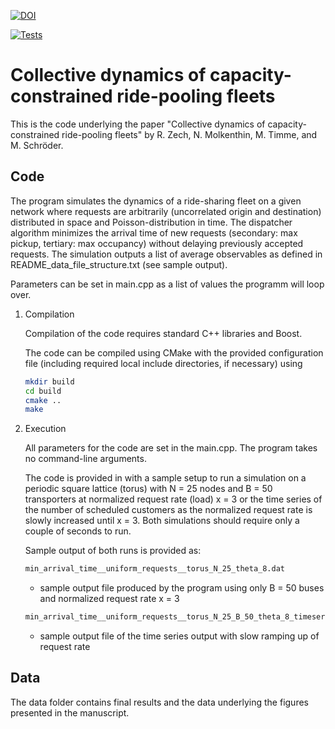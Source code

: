 [![DOI](https://zenodo.org/badge/DOI/10.5281/zenodo.6624421.svg)](https://doi.org/10.5281/zenodo.6624421)

[![Tests](https://github.com/PhysicsOfMobility/RidesharingUniversality/actions/workflows/build-and-run.yml/badge.svg)](https://github.com/PhysicsOfMobility/RidesharingUniversality/actions/workflows/build-and-run.yml)

# Collective dynamics of capacity-constrained ride-pooling fleets

This is the code underlying the paper "Collective dynamics of capacity-constrained ride-pooling fleets" by R. Zech, N. Molkenthin, M. Timme, and M. Schröder.

## Code

The program simulates the dynamics of a ride-sharing fleet on a given network where requests are arbitrarily (uncorrelated origin and destination) distributed in space and Poisson-distribution in time. The dispatcher algorithm minimizes the arrival time of new requests (secondary: max pickup, tertiary: max occupancy) without delaying previously accepted requests. The simulation outputs a list of average observables as defined in README_data_file_structure.txt (see sample output).

Parameters can be set in main.cpp as a list of values the programm will loop over.

   1. Compilation
   
	  Compilation of the code requires standard C++ libraries and Boost. 
   
      The code can be compiled using CMake with the provided configuration file (including required local include directories, if necessary) using
      ````bash
      mkdir build
	  cd build
      cmake .. 
	  make
      ````

   2. Execution
      
	  All parameters for the code are set in the main.cpp. The program takes no command-line arguments. 
	  
      The code is provided in with a sample setup to run a simulation on a periodic square lattice (torus) with N = 25 nodes and B = 50 transporters at normalized request rate (load) x = 3 or the time series of the number of scheduled customers as the normalized request rate is slowly increased until x = 3. Both simulations should require only a couple of seconds to run.
	  
	  Sample output of both runs is provided as:
	  ````bash
	  min_arrival_time__uniform_requests__torus_N_25_theta_8.dat
	  ````
	  * sample output file produced by the program using only B = 50 buses and normalized request rate x = 3
	  ````bash
	  min_arrival_time__uniform_requests__torus_N_25_B_50_theta_8_timeseries.dat
	  ````
	  * sample output file of the time series output with slow ramping up of request rate


## Data 
The data folder contains final results and the data underlying the figures presented in the manuscript.
